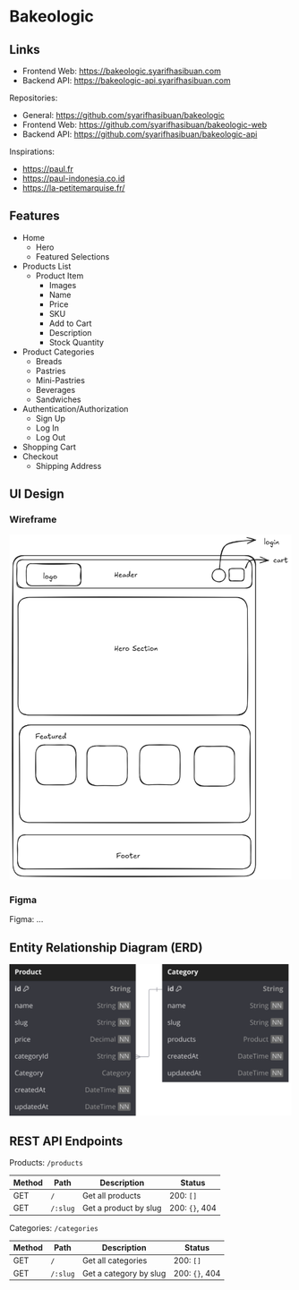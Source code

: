 # Bakeologic

## Links

- Frontend Web: https://bakeologic.syarifhasibuan.com
- Backend API: https://bakeologic-api.syarifhasibuan.com

Repositories:

- General: https://github.com/syarifhasibuan/bakeologic
- Frontend Web: https://github.com/syarifhasibuan/bakeologic-web
- Backend API: https://github.com/syarifhasibuan/bakeologic-api

Inspirations:

- https://paul.fr
- https://paul-indonesia.co.id
- https://la-petitemarquise.fr/

## Features

- Home
  - Hero
  - Featured Selections
- Products List
  - Product Item
    - Images
    - Name
    - Price
    - SKU
    - Add to Cart
    - Description
    - Stock Quantity
- Product Categories
  - Breads
  - Pastries
  - Mini-Pastries
  - Beverages
  - Sandwiches
- Authentication/Authorization
  - Sign Up
  - Log In
  - Log Out
- Shopping Cart
- Checkout
  - Shipping Address

## UI Design

### Wireframe

![Wireframe Home Page](design/wireframe.png)

### Figma

Figma: ...

## Entity Relationship Diagram (ERD)

![ERD](diagrams/erd.svg)

## REST API Endpoints

Products: `/products`

| Method | Path     | Description           | Status         |
| ------ | -------- | --------------------- | -------------- |
| GET    | `/`      | Get all products      | 200: `[]`      |
| GET    | `/:slug` | Get a product by slug | 200: `{}`, 404 |

Categories: `/categories`

| Method | Path     | Description            | Status         |
| ------ | -------- | ---------------------- | -------------- |
| GET    | `/`      | Get all categories     | 200: `[]`      |
| GET    | `/:slug` | Get a category by slug | 200: `{}`, 404 |
